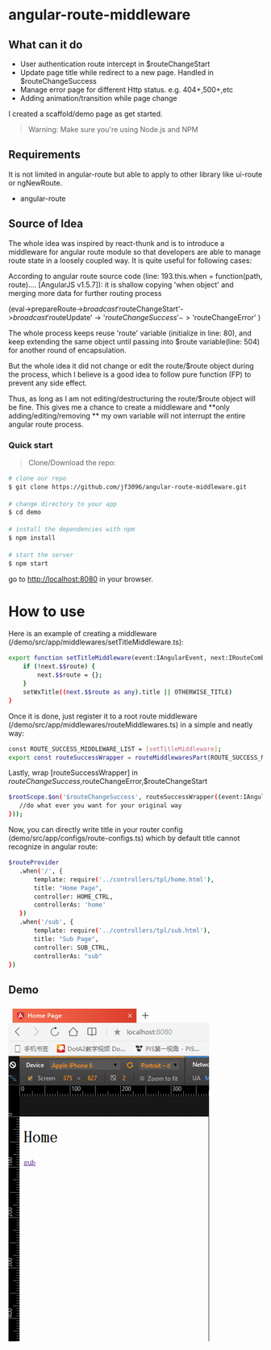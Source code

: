 # angular-route-middleware

## What can it do
* User authentication route intercept in $routeChangeStart
* Update page title while redirect to a new page. Handled in $routeChangeSuccess
* Manage error page for different Http status. e.g. 404+,500+,etc
* Adding animation/transition while page change

I created a scaffold/demo page as get started.

>Warning: Make sure you're using Node.js and NPM

## Requirements
It is not limited in angular-route but able to apply to other library like ui-route or ngNewRoute.
* angular-route

## Source of Idea
The whole idea was inspired by react-thunk and is to introduce a middleware for angular route module so that developers are able to manage route state in a loosely coupled way. It is quite useful for following cases:

According to angular route source code (line: 193.this.when = function(path, route).... [AngularJS v1.5.7]): it is shallow copying 'when object' and merging more data for further routing process

(eval->prepareRoute->$broadcast'$routeChangeStart'->$broadcast'$routeUpdate' -> '$routeChangeSuccess'
                                                                             -> '$routeChangeError'
)

The whole process keeps reuse 'route' variable (initialize in line: 80), and keep extending the same object until passing into
$route variable(line: 504) for another round of encapsulation.

But the whole idea it did not change or edit the route/$route object during the process, which I believe is a good idea to follow pure function (FP) to prevent any side effect.

Thus, as long as I am not editing/destructuring the route/$route object will be fine.
This gives me a chance to create a middleware and **only adding/editing/removing ** my own variable will not interrupt the entire angular route process.

### Quick start

> Clone/Download the repo:

```bash
# clone our repo
$ git clone https://github.com/jf3096/angular-route-middleware.git

# change directory to your app
$ cd demo

# install the dependencies with npm
$ npm install

# start the server
$ npm start
```

go to [http://localhost:8080](http://localhost:8080) in your browser.

# How to use
Here is an example of creating a middleware (/demo/src/app/middlewares/setTitleMiddleware.ts):

```bash
export function setTitleMiddleware(event:IAngularEvent, next:IRouteCombination<any>, prev:IRouteCombination<any>) {
    if (!next.$$route) {
        next.$$route = {};
    }
    setWxTitle((next.$$route as any).title || OTHERWISE_TITLE)
}
```

Once it is done, just register it to a root route middleware (/demo/src/app/middlewares/routeMiddlewares.ts) in a simple and neatly way:

```bash
const ROUTE_SUCCESS_MIDDLEWARE_LIST = [setTitleMiddleware];
export const routeSuccessWrapper = routeMiddlewaresPart(ROUTE_SUCCESS_MIDDLEWARE_LIST);
```

Lastly, wrap [routeSuccessWrapper] in $routeChangeSuccess,$routeChangeError,$routeChangeStart
```bash
$rootScope.$on('$routeChangeSuccess', routeSuccessWrapper((event:IAngularEvent, next:IRouteCombination<any>, prev:IRouteCombination<any>)=> {
   //do what ever you want for your original way
}));
```

Now, you can directly write title in your router config (demo/src/app/configs/route-configs.ts) which by default title cannot recognize in angular route:
```bash
$routeProvider
   .when('/', {
       template: require('../controllers/tpl/home.html'),
       title: "Home Page",
       controller: HOME_CTRL,
       controllerAs: 'home'
   })
   .when('/sub', {
       template: require('../controllers/tpl/sub.html'),
       title: "Sub Page",
       controller: SUB_CTRL,
       controllerAs: "sub"
})
```
## Demo
![alt tag](/gif/set-title-demo.gif)